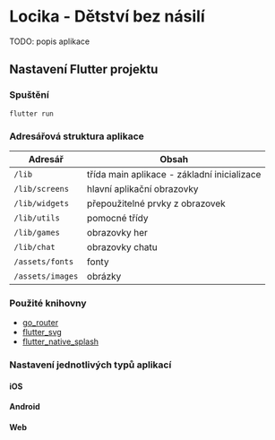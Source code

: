 # Locika - Dětství bez násilí

TODO: popis aplikace

## Nastavení Flutter projektu

### Spuštění

<code>flutter run</code>

### Adresářová struktura aplikace

| Adresář                     | Obsah                                       |
|-----------------------------|---------------------------------------------|
| <code>/lib</code>           | třída main aplikace - základní inicializace |
| <code>/lib/screens</code>   | hlavní aplikační obrazovky                  |
| <code>/lib/widgets</code>   | přepoužitelné prvky z obrazovek             |
| <code>/lib/utils</code>     | pomocné třídy                               |
| <code>/lib/games</code>     | obrazovky her                               |
| <code>/lib/chat</code>      | obrazovky chatu                             |
| <code>/assets/fonts</code>  | fonty                                       |
| <code>/assets/images</code> | obrázky                                     |


### Použité knihovny
- [go_router](https://pub.dev/packages/go_router)
- [flutter_svg](https://pub.dev/packages/flutter_svg)
- [flutter_native_splash](https://pub.dev/packages/flutter_native_splash)

### Nastavení jednotlivých typů aplikací
#### iOS
#### Android
#### Web